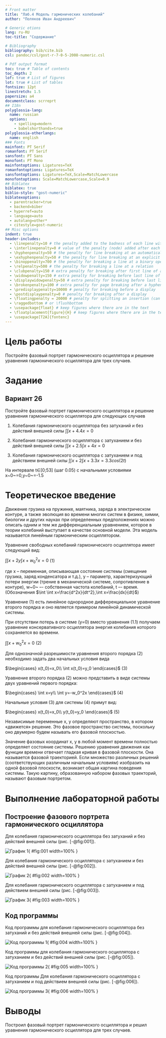 ```yaml
---
# Front matter
title: "Лаб.4 Модель гармонических колебаний"
author: "Поляков Иван Андреевич"

# Generic otions
lang: ru-RU
toc-title: "Содержание"

# Bibliography
bibliography: bib/cite.bib
csl: pandoc/csl/gost-r-7-0-5-2008-numeric.csl

# Pdf output format
toc: true # Table of contents
toc_depth: 2
lof: true # List of figures
lot: true # List of tables
fontsize: 12pt
linestretch: 1.5
papersize: a4
documentclass: scrreprt
## I18n
polyglossia-lang:
  name: russian
  options:
	- spelling=modern
	- babelshorthands=true
polyglossia-otherlangs:
  name: english
### Fonts
mainfont: PT Serif
romanfont: PT Serif
sansfont: PT Sans
monofont: PT Mono
mainfontoptions: Ligatures=TeX
romanfontoptions: Ligatures=TeX
sansfontoptions: Ligatures=TeX,Scale=MatchLowercase
monofontoptions: Scale=MatchLowercase,Scale=0.9
## Biblatex
biblatex: true
biblio-style: "gost-numeric"
biblatexoptions:
  - parentracker=true
  - backend=biber
  - hyperref=auto
  - language=auto
  - autolang=other*
  - citestyle=gost-numeric
## Misc options
indent: true
header-includes:
  - \linepenalty=10 # the penalty added to the badness of each line within a paragraph (no associated penalty node) Increasing the value makes tex try to have fewer lines in the paragraph.
  - \interlinepenalty=0 # value of the penalty (node) added after each line of a paragraph.
  - \hyphenpenalty=50 # the penalty for line breaking at an automatically inserted hyphen
  - \exhyphenpenalty=50 # the penalty for line breaking at an explicit hyphen
  - \binoppenalty=700 # the penalty for breaking a line at a binary operator
  - \relpenalty=500 # the penalty for breaking a line at a relation
  - \clubpenalty=150 # extra penalty for breaking after first line of a paragraph
  - \widowpenalty=150 # extra penalty for breaking before last line of a paragraph
  - \displaywidowpenalty=50 # extra penalty for breaking before last line before a display math
  - \brokenpenalty=100 # extra penalty for page breaking after a hyphenated line
  - \predisplaypenalty=10000 # penalty for breaking before a display
  - \postdisplaypenalty=0 # penalty for breaking after a display
  - \floatingpenalty = 20000 # penalty for splitting an insertion (can only be split footnote in standard LaTeX)
  - \raggedbottom # or \flushbottom
  - \usepackage{float} # keep figures where there are in the text
  - \floatplacement{figure}{H} # keep figures where there are in the text
  - \usepackage[T2A]{fontenc}
---
```


# Цель работы

Постройте фазовый портрет гармонического осциллятора и решение уравнения
гармонического осциллятора для трех случаев.

# Задание

## Вариант 26

Постройте фазовый портрет гармонического осциллятора и решение уравнения
гармонического осциллятора для следующих случаев 

1. Колебания гармонического осциллятора без затуханий и без действий внешней
силы $\int \int x+4.4x=0$

2. Колебания гармонического осциллятора c затуханием и без действий внешней
силы $\int \int x+2.5\int x+4x=0$

3. Колебания гармонического осциллятора c затуханием и под действием внешней
силы $\int \int x+2\int x+3.3x=3.3cos(2t)$

На интервале t$\in$[0;53] (шаг 0.05) с начальными условиями x~0~=0,y~0~=-1.5

# Теоретическое введение

Движение грузика на пружинке, маятника, заряда в электрическом контуре, а
также эволюция во времени многих систем в физике, химии, биологии и других
науках при определенных предположениях можно описать одним и тем же
дифференциальным уравнением, которое в теории колебаний выступает в качестве
основной модели. Эта модель называется линейным гармоническим осциллятором.

Уравнение свободных колебаний гармонического осциллятора имеет
следующий вид:

$\int \int x+2y\int x+w_0^2x=0$ (1) 

где x – переменная, описывающая состояние системы (смещение грузика, заряд
конденсатора и т.д.), y – параметр, характеризующий потери энергии (трение в
механической системе, сопротивление в контуре), w~0~ –- собственная частота
колебаний, t –- время. (Обозначения $\int \int x=\frac{d^2x}{dt^2},\int x=\frac{dx}{dt}$)

Уравнение (1) есть линейное однородное дифференциальное уравнение
второго порядка и оно является примером линейной динамической системы.

При отсутствии потерь в системе (y=0) вместо уравнения (1.1) получаем
уравнение консервативного осциллятора энергия колебания которого сохраняется
во времени.

$\int \int x+w_0^2x=0$ (2)

Для однозначной разрешимости уравнения второго порядка (2) необходимо
задать два начальных условия вида

$\begin{cases}
x(t_0)=x_0\\
\int x(t_0)=y_0
\end{cases}$ (3)

Уравнение второго порядка (2) можно представить в виде системы двух
уравнений первого порядка:

$\begin{cases}
\int x=y\\
\int y=-w_0^2x
\end{cases}$ (4)

Начальные условия (3) для системы (4) примут вид:

$\begin{cases}
x(t_0)=x_0\\
y(t_0)=y_0
\end{cases}$ (5)

Независимые переменные x, y определяют пространство, в котором
«движется» решение. Это фазовое пространство системы, поскольку оно двумерно
будем называть его фазовой плоскостью.

Значение фазовых координат x, y в любой момент времени полностью
определяет состояние системы. Решению уравнения движения как функции
времени отвечает гладкая кривая в фазовой плоскости. Она называется фазовой
траекторией. Если множество различных решений (соответствующих различным начальным условиям) изобразить на одной фазовой плоскости, возникает общая
картина поведения системы. Такую картину, образованную набором фазовых
траекторий, называют фазовым портретом.

# Выполнение лабораторной работы

## Построение фазового портрета гармонического осциллятора

Для колебания гармонического осциллятора без затуханий и без действий внешней
силы (рис. [-@fig:001]).

![График 1](img4/1.2.png){ #fig:001 width=100% }

Для колебания гармонического осциллятора c затуханием и без действий внешней
силы (рис. [-@fig:002]).

![График 2](img4/2.2.png){ #fig:002 width=100% }

Для колебания гармонического осциллятора c затуханием и под действием внешней
силы (рис. [-@fig:003]).

![График 3](img4/3.2.png){ #fig:003 width=100% }

## Код программы

Код программы для колебания гармонического осциллятора без затуханий и без действий внешней
силы (рис. [-@fig:004]).

![Код программы 1](img4/1.1.png){ #fig:004 width=100% }

Код программы для колебания гармонического осциллятора c затуханием и без действий внешней
силы (рис. [-@fig:005]).

![Код программы 2](img4/2.1.png){ #fig:005 width=100% }

Код программы Для колебания гармонического осциллятора c затуханием и под действием внешней
силы (рис. [-@fig:006]).

![Код программы 3](img4/3.1.png){ #fig:006 width=100% }

# Выводы

Построил фазовый портрет гармонического осциллятора и решил уравнения
гармонического осциллятора для трех случаев.

